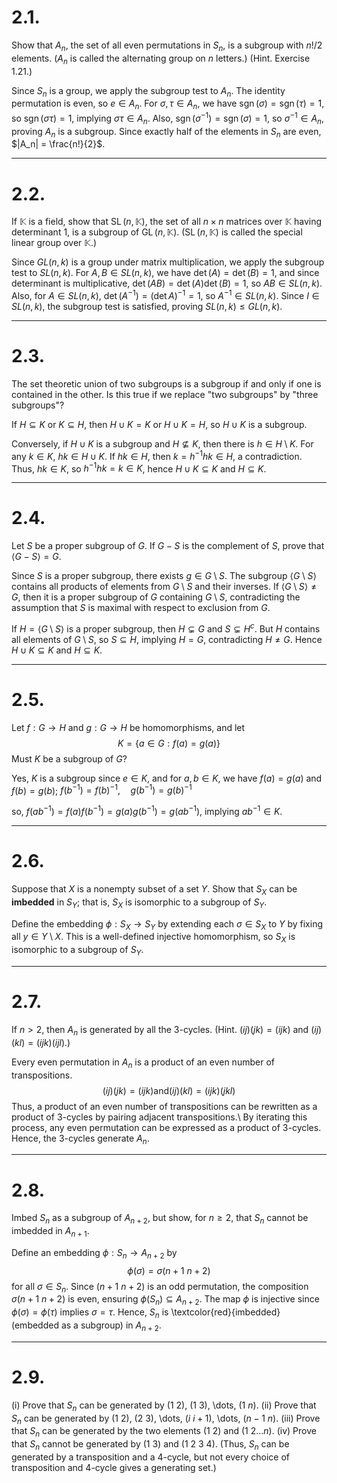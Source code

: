 
# 2.1.
Show that $A_n$, the set of all even permutations in $S_n$, is a subgroup with $n!/2$ elements. ($A_n$ is called the alternating group on $n$ letters.) (Hint. Exercise 1.21.)

Since $S_n$ is a group, we apply the subgroup test to $A_n$. The identity permutation is even, so $e \in A_n$. For $\sigma, \tau \in A_n$, we have $\operatorname{sgn}(\sigma) = \operatorname{sgn}(\tau) = 1$, so $\operatorname{sgn}(\sigma \tau) = 1$, implying $\sigma \tau \in A_n$. Also, $\operatorname{sgn}(\sigma^{-1}) = \operatorname{sgn}(\sigma) = 1$, so $\sigma^{-1} \in A_n$, proving $A_n$ is a subgroup. Since exactly half of the elements in $S_n$ are even, $|A_n| = \frac{n!}{2}$.

---

# 2.2.
If $\mathbb{K}$ is a field, show that $\operatorname{SL}(n, \mathbb{K})$, the set of all $n \times n$ matrices over $\mathbb{K}$ having determinant $1$, is a subgroup of $\operatorname{GL}(n, \mathbb{K})$. ($\operatorname{SL}(n, \mathbb{K})$ is called the special linear group over $\mathbb{K}$.)

Since $GL(n, k)$ is a group under matrix multiplication, we apply the subgroup test to $SL(n, k)$. For $A, B \in SL(n, k)$, we have $\det(A) = \det(B) = 1$, and since determinant is multiplicative, $\det(AB) = \det(A) \det(B) = 1$, so $AB \in SL(n, k)$. Also, for $A \in SL(n, k)$, $\det(A^{-1}) = (\det A)^{-1} = 1$, so $A^{-1} \in SL(n, k)$. Since $I \in SL(n, k)$, the subgroup test is satisfied, proving $SL(n, k) \le GL(n, k)$.

---
# 2.3.
The set theoretic union of two subgroups is a subgroup if and only if one is contained in the other. Is this true if we replace "two subgroups" by "three subgroups"?

If $H \subseteq K$ or $K \subseteq H$, then $H \cup K = K$ or $H \cup K = H$, so $H \cup K$ is a subgroup.

Conversely, if $H \cup K$ is a subgroup and $H \nsubseteq K$, then there is $h \in H \setminus K$. For any $k \in K$, $hk \in H \cup K$. If $hk \in H$, then $k = h^{-1}hk \in H$, a contradiction. Thus, $hk \in K$, so $h^{-1}hk = k \in K$, hence $H \cup K \subseteq K$ and $H\subseteq K$.

---
# 2.4.
Let $S$ be a proper subgroup of $G$. If $G - S$ is the complement of $S$, prove that $\langle G - S \rangle = G$.

Since $S$ is a proper subgroup, there exists $g \in G \setminus S$. The subgroup $\langle G \setminus S \rangle$ contains all products of elements from $G \setminus S$ and their inverses. If $\langle G \setminus S \rangle \neq G$, then it is a proper subgroup of $G$ containing $G \setminus S$, contradicting the assumption that $S$ is maximal with respect to exclusion from $G$.

If $H = \langle G \setminus S \rangle$ is a proper subgroup, then $H \subsetneq G$ and $S \subsetneq H^c$. But $H$ contains all elements of $G \setminus S$, so $S \subseteq H$, implying $H = G$, contradicting $H \neq G$. Hence $H \cup K \subseteq K$ and $H\subseteq K$.

---
# 2.5.


Let $f: G \rightarrow H$ and $g: G \rightarrow H$ be homomorphisms, and let
$$K = \{a \in G: f(a) = g(a)\}$$
Must $K$ be a subgroup of $G$?

Yes, $K$ is a subgroup since $e \in K$, and for $a, b \in K$, we have $f(a) = g(a)$ and $f(b) = g(b)$; $f(b^{-1}) = f(b)^{-1}, \quad g(b^{-1}) = g(b)^{-1}$

so, $f(ab^{-1}) = f(a)f(b^{-1}) = g(a)g(b^{-1}) = g(ab^{-1})$,
implying $ab^{-1} \in K$.

---
# 2.6.
Suppose that $X$ is a nonempty subset of a set $Y$. Show that $S_X$ can be **imbedded** in $S_Y$; that is, $S_X$ is isomorphic to a subgroup of $S_Y$. 

Define the embedding $\phi: S_X \rightarrow S_Y$ by extending each $\sigma \in S_X$ to $Y$ by fixing all $y \in Y \setminus X$. This is a well-defined injective homomorphism, so $S_X$ is isomorphic to a subgroup of $S_Y$.

---
# 2.7.
If $n > 2$, then $A_n$ is generated by all the 3-cycles. (Hint. $(ij)(jk) = (ijk)$ and $(ij)(kl) = (ijk)(ijl)$.)

Every even permutation in $A_n$ is a product of an even number of transpositions.
$$(ij)(jk) = (ijk) \text{and} (ij)(kl) = (ijk)(jkl)$$
Thus, a product of an even number of transpositions can be rewritten as a product of 3-cycles by pairing adjacent transpositions.\\
By iterating this process, any even permutation can be expressed as a product of 3-cycles. Hence, the 3-cycles generate $A_n$.

---
# 2.8.
Imbed $S_n$ as a subgroup of $A_{n+2}$, but show, for $n \ge 2$, that $S_n$ cannot be imbedded in $A_{n+1}$.

Define an embedding $\phi: S_n \rightarrow A_{n+2}$ by
$$\phi(\sigma) = \sigma (n+1\ n+2)$$
for all $\sigma \in S_n$. Since $(n+1\ n+2)$ is an odd permutation, the composition $\sigma (n+1\ n+2)$ is even, ensuring $\phi(S_n) \subseteq A_{n+2}$.
The map $\phi$ is injective since $\phi(\sigma) = \phi(\tau)$ implies $\sigma = \tau$. Hence, $S_n$ is \textcolor{red}{imbedded} (embedded as a subgroup) in $A_{n+2}$.

---
# 2.9.
(i) Prove that $S_n$ can be generated by $(1 \ 2)$, $(1 \ 3)$, \dots, $(1 \ n)$. (ii) Prove that $S_n$ can be generated by $(1 \ 2)$, $(2 \ 3)$, \dots, $(i \ i+1)$, \dots, $(n-1 \ n)$. (iii) Prove that $S_n$ can be generated by the two elements $(1 \ 2)$ and $(1 \ 2 \dots n)$. (iv) Prove that $S_n$ cannot be generated by $(1 \ 3)$ and $(1 \ 2 \ 3 \ 4)$. (Thus, $S_n$ can be generated by a transposition and a 4-cycle, but not every choice of transposition and 4-cycle gives a generating set.)